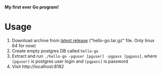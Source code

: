**My first ever Go program!**

# Usage

1. Download archive from [latest release](https://github.com/azamat-sharapov/hello-go/releases) ("hello-go.tar.gz" file. Only linux 64 for now)
2. Create empty postgres DB called `hello-go`
3. Extract and run `./hello-go -pguser [pguser] -pgpass [pgpass]`, where `[pguser]` is postgres user login and `[pgpass]` is password
4. Visit http://localhost:8182

